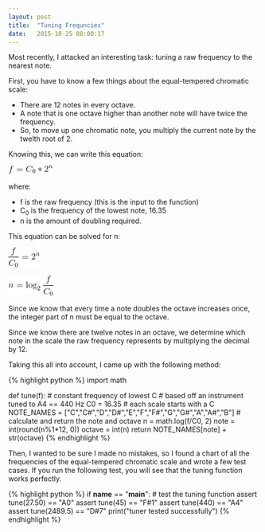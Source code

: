 ```yaml
---
layout: post
title:  "Tuning Frequncies"
date:   2015-10-25 08:00:17
---
```


Most recently, I attacked an interesting task: tuning a raw frequency to the nearest note.

First, you have to know a few things about the equal-tempered chromatic scale:

- There are 12 notes in every octave.
- A note that is one octave higher than another note will have twice the frequency.
- So, to move up one chromatic note, you multiply the current note by the twelth root of 2.

Knowing this, we can write this equation:

![](tuner-0.png)

where:

- f is the raw frequency (this is the input to the function)
- C<sub>0</sub> is the frequency of the lowest note, 16.35
- n is the amount of doubling required.

This equation can be solved for n:

![](tuner-1.png)

![](tuner-2.png)

Since we know that every time a note doubles the octave increases once,
the integer part of n must be equal to the octave.

Since we know there are twelve notes in an octave, we determine which note in
the scale the raw frequency represents by multiplying the decimal by 12.

Taking this all into account, I came up with the following method:

{% highlight python %}
import math

def tune(f):
    # constant frequency of lowest C
    # based off an instrument tuned to A4 == 440 Hz
    C0 = 16.35
    # each scale starts with a C
    NOTE_NAMES = ["C","C#","D","D#","E","F","F#","G","G#","A","A#","B"]
    # calculate and return the note and octave
    n = math.log(f/C0, 2)
    note = int(round(n%1*12, 0))
    octave = int(n)
    return NOTE_NAMES[note] + str(octave)
{% endhighlight %}

Then, I wanted to be sure I made no mistakes, so I found a chart of all the frequencies
of the equal-tempered chromatic scale and wrote a few test cases. If you run the following
test, you will see that the tuning function works perfectly.

{% highlight python %}
if __name__ == "__main__":
    # test the tuning function
    assert tune(27.50) == "A0"
    assert tune(45) == "F#1"
    assert tune(440) == "A4"
    assert tune(2489.5) == "D#7"
    print("tuner tested successfully")
{% endhighlight %}

